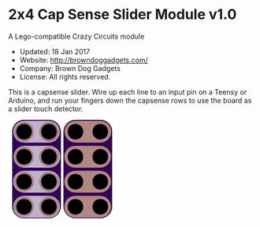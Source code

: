 <!--- start title --->
# 2x4 Cap Sense Slider Module v1.0
A Lego-compatible Crazy Circuits module

- Updated: 18 Jan 2017
- Website: http://browndoggadgets.com/
- Company: Brown Dog Gadgets
- License: All rights reserved.

<!--- end title --->

This is a capsense slider. Wire up each line to an input pin on a Teensy or Arduino, and run your fingers down the capsense rows to use the board as a slider touch detector.

![Gerber Preview](preview.png)

